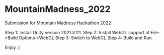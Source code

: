 # MountainMadness_2022
Submission for Mountain Madness Hackathon 2022

Step 1: Install Unity version 2021.3.1f1.
Step 2: Install WebGL support at File->Build Options->WebGL
Step 3: Switch to WebGL 
Step 4: Build and Run

Enjoy :)

